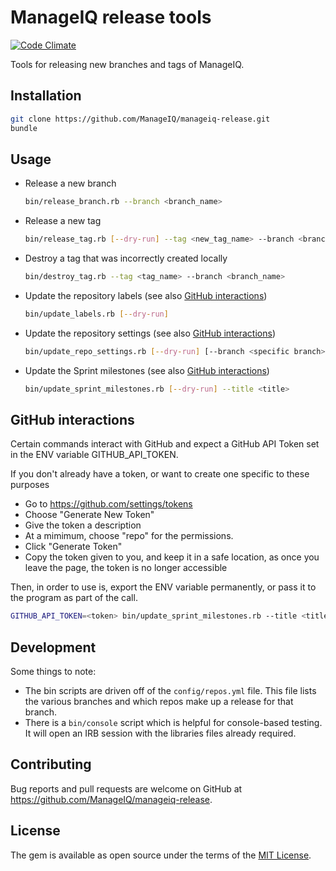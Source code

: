 # ManageIQ release tools

[![Code Climate](https://codeclimate.com/github/ManageIQ/manageiq-release.svg)](https://codeclimate.com/github/ManageIQ/manageiq-release)

Tools for releasing new branches and tags of ManageIQ.

## Installation

```sh
git clone https://github.com/ManageIQ/manageiq-release.git
bundle
```

## Usage

- Release a new branch

  ```sh
  bin/release_branch.rb --branch <branch_name>
  ```

- Release a new tag

  ```sh
  bin/release_tag.rb [--dry-run] --tag <new_tag_name> --branch <branch_name>
  ```

- Destroy a tag that was incorrectly created locally

  ```sh
  bin/destroy_tag.rb --tag <tag_name> --branch <branch_name>
  ```

- Update the repository labels (see also [GitHub interactions](#github-interactions))

  ```sh
  bin/update_labels.rb [--dry-run]
  ```

- Update the repository settings (see also [GitHub interactions](#github-interactions))

  ```sh
  bin/update_repo_settings.rb [--dry-run] [--branch <specific branch>] [--repo <specific_repo>]
  ```

- Update the Sprint milestones (see also [GitHub interactions](#github-interactions))

  ```sh
  bin/update_sprint_milestones.rb [--dry-run] --title <title>
  ```

## GitHub interactions

Certain commands interact with GitHub and expect a GitHub API Token set in the
ENV variable GITHUB_API_TOKEN.

If you don't already have a token, or want to create one specific to these
purposes
- Go to https://github.com/settings/tokens
- Choose "Generate New Token"
- Give the token a description
- At a mimimum, choose "repo" for the permissions.
- Click "Generate Token"
- Copy the token given to you, and keep it in a safe location, as once you leave
  the page, the token is no longer accessible

Then, in order to use is, export the ENV variable permanently, or pass it to the
program as part of the call.

  ```sh
  GITHUB_API_TOKEN=<token> bin/update_sprint_milestones.rb --title <title>
  ```

## Development

Some things to note:

- The bin scripts are driven off of the `config/repos.yml` file.  This file
  lists the various branches and which repos make up a release for that branch.
- There is a `bin/console` script which is helpful for console-based testing.
  It will open an IRB session with the libraries files already required.

## Contributing

Bug reports and pull requests are welcome on GitHub at https://github.com/ManageIQ/manageiq-release.

## License

The gem is available as open source under the terms of the [MIT License](http://opensource.org/licenses/MIT).
